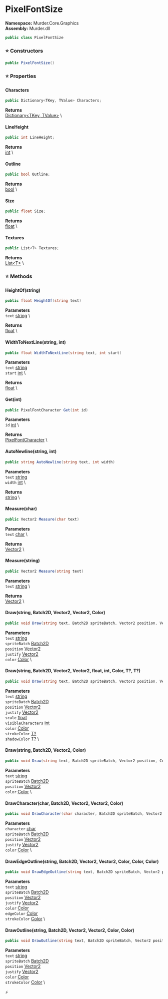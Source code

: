 # PixelFontSize

**Namespace:** Murder.Core.Graphics \
**Assembly:** Murder.dll

```csharp
public class PixelFontSize
```

### ⭐ Constructors
```csharp
public PixelFontSize()
```

### ⭐ Properties
#### Characters
```csharp
public Dictionary<TKey, TValue> Characters;
```

**Returns** \
[Dictionary\<TKey, TValue\>](https://learn.microsoft.com/en-us/dotnet/api/System.Collections.Generic.Dictionary-2?view=net-7.0) \
#### LineHeight
```csharp
public int LineHeight;
```

**Returns** \
[int](https://learn.microsoft.com/en-us/dotnet/api/System.Int32?view=net-7.0) \
#### Outline
```csharp
public bool Outline;
```

**Returns** \
[bool](https://learn.microsoft.com/en-us/dotnet/api/System.Boolean?view=net-7.0) \
#### Size
```csharp
public float Size;
```

**Returns** \
[float](https://learn.microsoft.com/en-us/dotnet/api/System.Single?view=net-7.0) \
#### Textures
```csharp
public List<T> Textures;
```

**Returns** \
[List\<T\>](https://learn.microsoft.com/en-us/dotnet/api/System.Collections.Generic.List-1?view=net-7.0) \
### ⭐ Methods
#### HeightOf(string)
```csharp
public float HeightOf(string text)
```

**Parameters** \
`text` [string](https://learn.microsoft.com/en-us/dotnet/api/System.String?view=net-7.0) \

**Returns** \
[float](https://learn.microsoft.com/en-us/dotnet/api/System.Single?view=net-7.0) \

#### WidthToNextLine(string, int)
```csharp
public float WidthToNextLine(string text, int start)
```

**Parameters** \
`text` [string](https://learn.microsoft.com/en-us/dotnet/api/System.String?view=net-7.0) \
`start` [int](https://learn.microsoft.com/en-us/dotnet/api/System.Int32?view=net-7.0) \

**Returns** \
[float](https://learn.microsoft.com/en-us/dotnet/api/System.Single?view=net-7.0) \

#### Get(int)
```csharp
public PixelFontCharacter Get(int id)
```

**Parameters** \
`id` [int](https://learn.microsoft.com/en-us/dotnet/api/System.Int32?view=net-7.0) \

**Returns** \
[PixelFontCharacter](/Murder/Core/Graphics/PixelFontCharacter.html) \

#### AutoNewline(string, int)
```csharp
public string AutoNewline(string text, int width)
```

**Parameters** \
`text` [string](https://learn.microsoft.com/en-us/dotnet/api/System.String?view=net-7.0) \
`width` [int](https://learn.microsoft.com/en-us/dotnet/api/System.Int32?view=net-7.0) \

**Returns** \
[string](https://learn.microsoft.com/en-us/dotnet/api/System.String?view=net-7.0) \

#### Measure(char)
```csharp
public Vector2 Measure(char text)
```

**Parameters** \
`text` [char](https://learn.microsoft.com/en-us/dotnet/api/System.Char?view=net-7.0) \

**Returns** \
[Vector2](/Murder/Core/Geometry/Vector2.html) \

#### Measure(string)
```csharp
public Vector2 Measure(string text)
```

**Parameters** \
`text` [string](https://learn.microsoft.com/en-us/dotnet/api/System.String?view=net-7.0) \

**Returns** \
[Vector2](/Murder/Core/Geometry/Vector2.html) \

#### Draw(string, Batch2D, Vector2, Vector2, Color)
```csharp
public void Draw(string text, Batch2D spriteBatch, Vector2 position, Vector2 justify, Color color)
```

**Parameters** \
`text` [string](https://learn.microsoft.com/en-us/dotnet/api/System.String?view=net-7.0) \
`spriteBatch` [Batch2D](/Murder/Core/Graphics/Batch2D.html) \
`position` [Vector2](/Murder/Core/Geometry/Vector2.html) \
`justify` [Vector2](/Murder/Core/Geometry/Vector2.html) \
`color` [Color](/Murder/Core/Graphics/Color.html) \

#### Draw(string, Batch2D, Vector2, Vector2, float, int, Color, T?, T?)
```csharp
public void Draw(string text, Batch2D spriteBatch, Vector2 position, Vector2 justify, float scale, int visibleCharacters, Color color, T? strokeColor, T? shadowColor)
```

**Parameters** \
`text` [string](https://learn.microsoft.com/en-us/dotnet/api/System.String?view=net-7.0) \
`spriteBatch` [Batch2D](/Murder/Core/Graphics/Batch2D.html) \
`position` [Vector2](/Murder/Core/Geometry/Vector2.html) \
`justify` [Vector2](/Murder/Core/Geometry/Vector2.html) \
`scale` [float](https://learn.microsoft.com/en-us/dotnet/api/System.Single?view=net-7.0) \
`visibleCharacters` [int](https://learn.microsoft.com/en-us/dotnet/api/System.Int32?view=net-7.0) \
`color` [Color](/Murder/Core/Graphics/Color.html) \
`strokeColor` [T?](https://learn.microsoft.com/en-us/dotnet/api/System.Nullable-1?view=net-7.0) \
`shadowColor` [T?](https://learn.microsoft.com/en-us/dotnet/api/System.Nullable-1?view=net-7.0) \

#### Draw(string, Batch2D, Vector2, Color)
```csharp
public void Draw(string text, Batch2D spriteBatch, Vector2 position, Color color)
```

**Parameters** \
`text` [string](https://learn.microsoft.com/en-us/dotnet/api/System.String?view=net-7.0) \
`spriteBatch` [Batch2D](/Murder/Core/Graphics/Batch2D.html) \
`position` [Vector2](/Murder/Core/Geometry/Vector2.html) \
`color` [Color](/Murder/Core/Graphics/Color.html) \

#### DrawCharacter(char, Batch2D, Vector2, Vector2, Color)
```csharp
public void DrawCharacter(char character, Batch2D spriteBatch, Vector2 position, Vector2 justify, Color color)
```

**Parameters** \
`character` [char](https://learn.microsoft.com/en-us/dotnet/api/System.Char?view=net-7.0) \
`spriteBatch` [Batch2D](/Murder/Core/Graphics/Batch2D.html) \
`position` [Vector2](/Murder/Core/Geometry/Vector2.html) \
`justify` [Vector2](/Murder/Core/Geometry/Vector2.html) \
`color` [Color](/Murder/Core/Graphics/Color.html) \

#### DrawEdgeOutline(string, Batch2D, Vector2, Vector2, Color, Color, Color)
```csharp
public void DrawEdgeOutline(string text, Batch2D spriteBatch, Vector2 position, Vector2 justify, Color color, Color edgeColor, Color strokeColor)
```

**Parameters** \
`text` [string](https://learn.microsoft.com/en-us/dotnet/api/System.String?view=net-7.0) \
`spriteBatch` [Batch2D](/Murder/Core/Graphics/Batch2D.html) \
`position` [Vector2](/Murder/Core/Geometry/Vector2.html) \
`justify` [Vector2](/Murder/Core/Geometry/Vector2.html) \
`color` [Color](/Murder/Core/Graphics/Color.html) \
`edgeColor` [Color](/Murder/Core/Graphics/Color.html) \
`strokeColor` [Color](/Murder/Core/Graphics/Color.html) \

#### DrawOutline(string, Batch2D, Vector2, Vector2, Color, Color)
```csharp
public void DrawOutline(string text, Batch2D spriteBatch, Vector2 position, Vector2 justify, Color color, Color strokeColor)
```

**Parameters** \
`text` [string](https://learn.microsoft.com/en-us/dotnet/api/System.String?view=net-7.0) \
`spriteBatch` [Batch2D](/Murder/Core/Graphics/Batch2D.html) \
`position` [Vector2](/Murder/Core/Geometry/Vector2.html) \
`justify` [Vector2](/Murder/Core/Geometry/Vector2.html) \
`color` [Color](/Murder/Core/Graphics/Color.html) \
`strokeColor` [Color](/Murder/Core/Graphics/Color.html) \



⚡